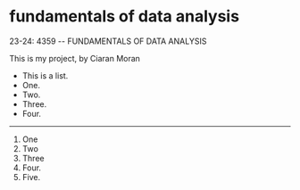 # fundamentals of data analysis
23-24: 4359 -- FUNDAMENTALS OF DATA ANALYSIS

This is my project, by Ciaran Moran


 - This is a list.
 - One.
 - Two.
 - Three.
 - Four.

 ***

 1. One
 2. Two
 3. Three
 4. Four.
 5. Five.
